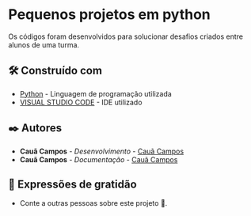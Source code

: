 # Pequenos projetos em python
Os códigos foram desenvolvidos para solucionar desafios criados entre alunos de uma turma.

## 🛠️ Construído com

* [Python](https://www.python.org/) - Linguagem de programação utilizada
* [VISUAL STUDIO CODE](https://code.visualstudio.com/) - IDE utilizado

## ✒️ Autores

* **Cauã Campos** - *Desenvolvimento* - [Cauã Campos](https://github.com/c-Campos-ss)
* **Cauã Campos** - *Documentação* - [Cauã Campos](https://github.com/c-Campos-ss)

## 🎁 Expressões de gratidão

* Conte a outras pessoas sobre este projeto 📢.
